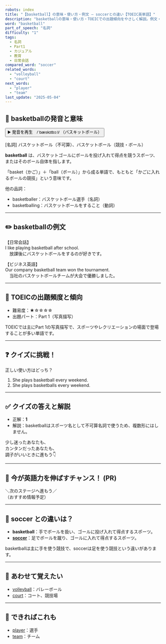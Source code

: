 ```yaml
---
robots: index
title: "【basketball】の意味・使い方・例文 ― soccerとの違い【TOEIC英単語】"
description: "basketballの意味・使い方・TOEICでの出題傾向をやさしく解説。例文・クイズ付きでsoccerとの違いもわかりやすく学べます。"
word: "basketball"
part_of_speech: "名詞"
difficulty: "1"
tags:
  - 名詞
  - Part1
  - カジュアル
  - 教育
  - 日常会話
compared_word: "soccer"
related_words:
  - "volleyball"
  - "court"
next_words:
  - "player"
  - "team"
last_update: "2025-05-04"
---
```


## 🔰 basketballの発音と意味

<button class="play-audio" onclick="playTTS('basketball')">
  <span class="play-audio-main">
    ▶️ 発音を再生　/ˈbæskɪtbɔːl/
  </span>
  <span class="play-audio-sub">
    （バスキットボール）
  </span>
</button>

[名詞] バスケットボール（不可算）、バスケットボール（競技・ボール）

**basketball** は、バスケットゴールにボールを投げ入れて得点を競うスポーツ、またはそのボール自体を指します。

「basket（かご）」＋「ball（ボール）」から成る単語で、もともと「かごに入れるボールの競技」という意味です。

他の品詞：  
- basketballer：バスケットボール選手（名詞）
- basketballing：バスケットボールをすること（動詞）

---

## ✏️ basketballの例文

【日常会話】  
I like playing basketball after school.  
　放課後にバスケットボールをするのが好きです。

【ビジネス英語】  
Our company basketball team won the tournament.  
　当社のバスケットボールチームが大会で優勝しました。

---

## 🎯 TOEICの出題頻度と傾向

- 難易度：★☆☆☆☆
- 出題パート：Part 1（写真描写）

TOEICでは主にPart 1の写真描写で、スポーツやレクリエーションの場面で登場することが多い単語です。

---

## ❓ クイズに挑戦！

正しい使い方はどっち？

1. She plays basketball every weekend.  
2. She plays basketballs every weekend.

---

## ✅ クイズの答えと解説

- 正解：**1**
- 解説：basketballはスポーツ名として不可算名詞で使うため、複数形にはしません。

少し迷ったあなたも、  
カンタンだったあなたも、  
調子がいいときに進もう👇️

---

## 🚀 今が英語力を伸ばすチャンス！ (PR)

<div class="info-center">
＼次のステージへ進もう／<br>  
（おすすめ情報予定）
</div>

---

## 🤔  soccer との違いは？

- **basketball**：手でボールを扱い、ゴールに投げ入れて得点するスポーツ。
- **[soccer](/word/soccer/)**：足でボールを蹴り、ゴールに入れて得点するスポーツ。

basketballは主に手を使う競技で、soccerは足を使う競技という違いがあります。

---

## 🧩 あわせて覚えたい

- [volleyball](/word/volleyball/)：バレーボール
- [court](/word/court/)：コート、競技場

---

## 📖 できればこれも

- [player](/word/player/)：選手
- [team](/word/team/)：チーム

<!-- cvid: aid19_bid07 -->
